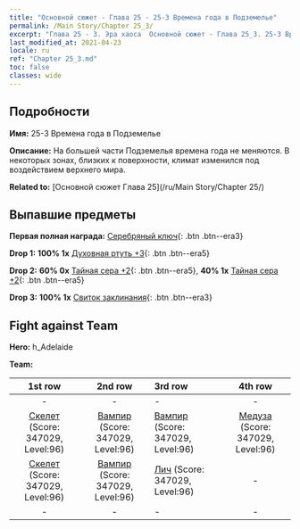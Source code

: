 ```yaml
---
title: "Основной сюжет - Глава 25 - 25-3 Времена года в Подземелье"
permalink: /Main Story/Chapter 25_3/
excerpt: "Глава 25 - 3. Эра хаоса  Основной сюжет - Глава 25_3. 25-3 Времена года в Подземелье"
last_modified_at: 2021-04-23
locale: ru
ref: "Chapter 25_3.md"
toc: false
classes: wide
---
```


## Подробности

 **Имя:** 25-3 Времена года в Подземелье

 **Описание:** На большей части Подземелья времена года не меняются. В некоторых зонах, близких к поверхности, климат изменился под воздействием верхнего мира.

 **Related to:** [Основной сюжет Глава 25](/ru/Main Story/Chapter 25/)

## Выпавшие предметы

 **Первая полная награда:** [Серебряный ключ](/ItemsRU/con_693/){: .btn .btn--era3}

 **Drop 1:** **100% 1x** [Духовная ртуть +3](/ItemsRU/mat_84/){: .btn .btn--era5}

 **Drop 2:** **60% 0x** [Тайная сера +2](/ItemsRU/mat_78/){: .btn .btn--era5}, **40% 1x** [Тайная сера +2](/ItemsRU/mat_78/){: .btn .btn--era5}

 **Drop 3:** **100% 1x** [Свиток заклинания](/ItemsRU/con_694/){: .btn .btn--era3}


## Fight against Team
 **Hero:** h_Adelaide

 **Team:**


  | 1st row | 2nd row | 3rd row | 4th row |
  |:----:|:----:|:----|:----:|
  | - | - | - | - |
  | [Скелет](/ru/units/Skeleton/) (Score: 347029, Level:96)  | [Вампир](/ru/units/Vampire/) (Score: 347029, Level:96)  | [Вампир](/ru/units/Vampire/) (Score: 347029, Level:96)  | [Медуза](/ru/units/Medusa/) (Score: 347029, Level:96)  |
  | [Скелет](/ru/units/Skeleton/) (Score: 347029, Level:96)  | [Вампир](/ru/units/Vampire/) (Score: 347029, Level:96)  | [Лич](/ru/units/Lich/) (Score: 347029, Level:96)  | - |
  | - | - | - | - |


